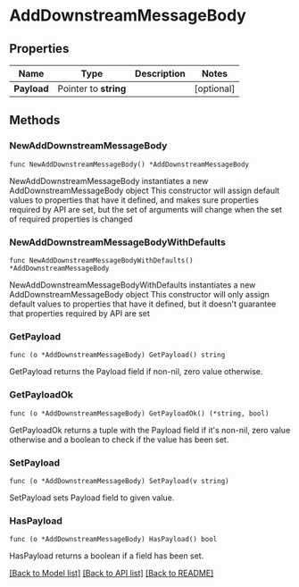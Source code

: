 # AddDownstreamMessageBody

## Properties

Name | Type | Description | Notes
------------ | ------------- | ------------- | -------------
**Payload** | Pointer to **string** |  | [optional] 

## Methods

### NewAddDownstreamMessageBody

`func NewAddDownstreamMessageBody() *AddDownstreamMessageBody`

NewAddDownstreamMessageBody instantiates a new AddDownstreamMessageBody object
This constructor will assign default values to properties that have it defined,
and makes sure properties required by API are set, but the set of arguments
will change when the set of required properties is changed

### NewAddDownstreamMessageBodyWithDefaults

`func NewAddDownstreamMessageBodyWithDefaults() *AddDownstreamMessageBody`

NewAddDownstreamMessageBodyWithDefaults instantiates a new AddDownstreamMessageBody object
This constructor will only assign default values to properties that have it defined,
but it doesn't guarantee that properties required by API are set

### GetPayload

`func (o *AddDownstreamMessageBody) GetPayload() string`

GetPayload returns the Payload field if non-nil, zero value otherwise.

### GetPayloadOk

`func (o *AddDownstreamMessageBody) GetPayloadOk() (*string, bool)`

GetPayloadOk returns a tuple with the Payload field if it's non-nil, zero value otherwise
and a boolean to check if the value has been set.

### SetPayload

`func (o *AddDownstreamMessageBody) SetPayload(v string)`

SetPayload sets Payload field to given value.

### HasPayload

`func (o *AddDownstreamMessageBody) HasPayload() bool`

HasPayload returns a boolean if a field has been set.


[[Back to Model list]](../README.md#documentation-for-models) [[Back to API list]](../README.md#documentation-for-api-endpoints) [[Back to README]](../README.md)


